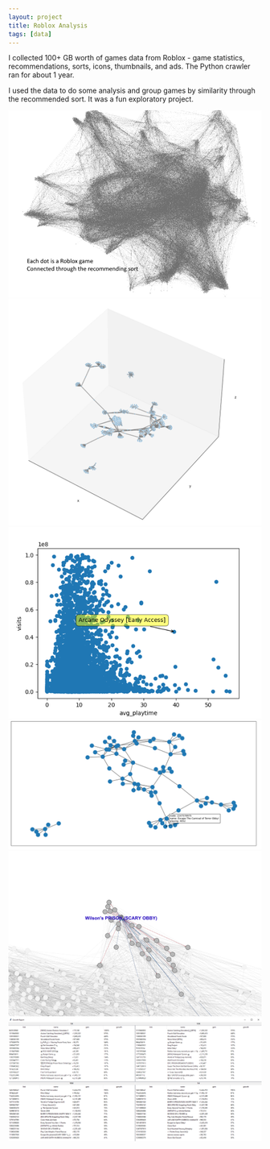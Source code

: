 ```yaml
---
layout: project
title: Roblox Analysis
tags: [data]
---
```


<p>I collected 100+ GB worth of games data from Roblox - game statistics, recommendations, sorts, icons, thumbnails, and ads. The Python crawler ran for about 1 year.</p>

<p>I used the data to do some analysis and group games by similarity through the recommended sort. It was a fun exploratory project.</p>

![image tooltip here](/assets/images/roblox_analysis_1.png)
![image tooltip here](/assets/images/roblox_analysis_2.png)
![image tooltip here](/assets/images/roblox_analysis_3.png)
![image tooltip here](/assets/images/roblox_analysis_4.png)
![image tooltip here](/assets/images/roblox_analysis_5.png)
![image tooltip here](/assets/images/roblox_analysis_6.png)
